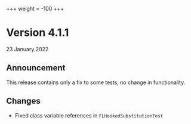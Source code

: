 +++
weight = -100
+++

# Version 4.1.1
23 January 2022

## Announcement
This release contains only a fix to some tests, no change in functionality.

## Changes
- Fixed class variable references in `FLHookedSubstitutionTest`